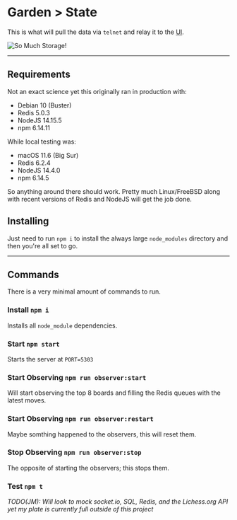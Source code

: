 # Garden > State

This is what will pull the data via `telnet` and relay it to the [UI](../ui/README.md).

![So Much Storage!](https://media.giphy.com/media/26tk1WuO7IIaSV0je/giphy.gif)

---

## Requirements

Not an exact science yet this originally ran in production with:

* Debian 10 (Buster)
* Redis 5.0.3
* NodeJS 14.15.5
* npm 6.14.11

While local testing was:

* macOS 11.6 (Big Sur)
* Redis 6.2.4
* NodeJS 14.4.0
* npm 6.14.5

So anything around there should work. Pretty much Linux/FreeBSD along with recent versions of Redis and NodeJS will get
the job done.

## Installing

Just need to run `npm i` to install the always large `node_modules` directory and then you're all set to go.

---

## Commands

There is a very minimal amount of commands to run.

### Install `npm i`

Installs all `node_module` dependencies.

### Start `npm start`

Starts the server at `PORT=5303`

### Start Observing `npm run observer:start`

Will start observing the top 8 boards and filling the Redis queues with the latest moves.

### Start Observing `npm run observer:restart`

Maybe somthing happened to the observers, this will reset them.

### Stop Observing `npm run observer:stop`

The opposite of starting the observers; this stops them.

### Test `npm t`

*TODO(JM): Will look to mock socket.io, SQL, Redis, and the Lichess.org API yet my plate is currently full outside of
this project*
